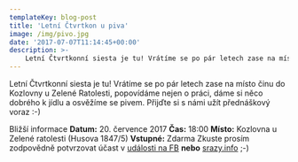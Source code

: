 ```yaml
---
templateKey: blog-post
title: 'Letní Čtvrtkon u piva'
image: /img/pivo.jpg
date: '2017-07-07T11:14:45+00:00'
description: >-
    Letní Čtvrtkonní siesta je tu! Vrátíme se po pár letech zase na místo činu do Kozlovny u Zelené Ratolesti, popovídáme nejen o práci, dáme si něco dobrého k jídlu a osvěžíme se pivem....
---
```

[](http://ctvrtkon.cz/wp-content/uploads/pivo.jpg)

Letní Čtvrtkonní siesta je tu! Vrátíme se po pár letech zase na místo činu do Kozlovny u Zelené Ratolesti, popovídáme nejen o práci, dáme si něco dobrého k jídlu a osvěžíme se pivem. Přijďte si s námi užít přednáškový voraz :-)

Bližší informace **Datum:** 20. července 2017 **Čas:** 18:00 **Místo:** Kozlovna u Zelené ratolesti (Husova 1847/5) **Vstupné:** Zdarma Zkuste prosím zodpovědně potvrzovat účast v [události na FB](https://www.facebook.com/events/1315208591931909/) **nebo** [srazy.info](http://srazy.info/ctvrtkon/7418) ;-)